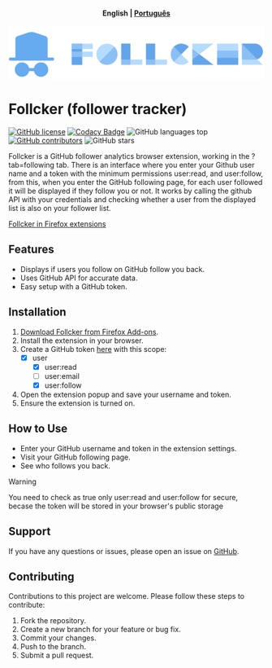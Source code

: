 <h4 align="center">
    <p>
        <b>English</b> |
        <a href="https://github.com/Daniel-Alvarenga/Follcker/blob/main/documents/README_PT-BR.md">Рortuguês</a>
    </p>
</h4>

<p align="center">
  <img src="https://github.com/Daniel-Alvarenga/Follcker/blob/main/src/assets/source/image/logo.png" alt="Follcker" />
</p>

# Follcker (follower tracker)

[![GitHub license](https://img.shields.io/github/license/daniel-alvarenga/follcker)](Daniel-Alvarenga/Follcker/blob/main/LICENSE)
[![Codacy Badge](https://app.codacy.com/project/badge/Grade/29e0fdf7a13b4001972204881fbd7dd6)](https://app.codacy.com/gh/Daniel-Alvarenga/Follcker/dashboard?utm_source=gh&utm_medium=referral&utm_content=&utm_campaign=Badge_grade)
![GitHub languages top](https://img.shields.io/github/languages/top/daniel-alvarenga/Follcker)
[![GitHub contributors](https://img.shields.io/github/contributors/daniel-alvarenga/Follcker)](https://github.com/daniel-alvarenga/Follcker/graphs/contributors)
![GitHub stars](https://img.shields.io/github/stars/daniel-alvarenga/Follcker)

Follcker is a GitHub follower analytics browser extension, working in the ?tab=following tab. There is an interface where you enter your Github user name and a token with the minimum permissions user:read, and user:follow, from this, when you enter the GitHub following page, for each user followed it will be displayed if they follow you or not.
It works by calling the github API with your credentials and checking whether a user from the displayed list is also on your follower list.

[Follcker in Firefox extensions](https://addons.mozilla.org/pt-BR/firefox/addon/follcker/)

## Features

- Displays if users you follow on GitHub follow you back.
- Uses GitHub API for accurate data.
- Easy setup with a GitHub token.

## Installation

1. [Download Follcker from Firefox Add-ons](https://addons.mozilla.org/pt-BR/firefox/addon/follcker/).
2. Install the extension in your browser.
3. Create a GitHub token [here](https://github.com/settings/apps) with this scope:
    - [x] user
      - [x] user:read 
      - [ ] user:email 
      - [x] user:follow 
4. Open the extension popup and save your username and token.
5. Ensure the extension is turned on.

## How to Use

- Enter your GitHub username and token in the extension settings.
- Visit your GitHub following page.
- See who follows you back.

>[!warning]
>You need to check as true only user:read and user:follow for secure, becase the token will be stored in your browser's public storage

## Support

If you have any questions or issues, please open an issue on [GitHub](https://github.com/Daniel-Alvarenga/Follcker/issues).


## Contributing

Contributions to this project are welcome. Please follow these steps to contribute:

1. Fork the repository.
2. Create a new branch for your feature or bug fix.
3. Commit your changes.
4. Push to the branch.
5. Submit a pull request.
